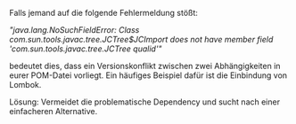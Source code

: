 Falls jemand auf die folgende Fehlermeldung stößt:

*"java.lang.NoSuchFieldError: Class com.sun.tools.javac.tree.JCTree$JCImport does not have member field 'com.sun.tools.javac.tree.JCTree qualid'"*

bedeutet dies, dass ein Versionskonflikt zwischen zwei Abhängigkeiten in eurer POM-Datei vorliegt. Ein häufiges Beispiel dafür ist die Einbindung von Lombok.

Lösung: Vermeidet die problematische Dependency und sucht nach einer einfacheren Alternative.
